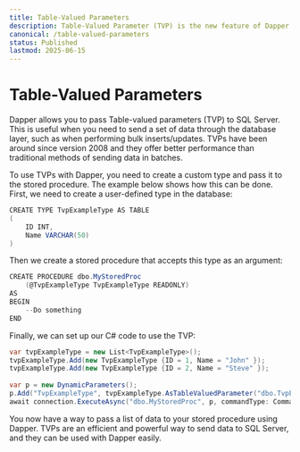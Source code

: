 ```yaml
---
title: Table-Valued Parameters
description: Table-Valued Parameter (TVP) is the new feature of Dapper that helps developers to more efficiently pass a set of values to a stored procedure. When used with SQL Server, TVPs can significantly reduce the number of round trips between the application and the database. 
canonical: /table-valued-parameters
status: Published
lastmod: 2025-06-15
---
```


# Table-Valued Parameters

Dapper allows you to pass Table-valued parameters (TVP) to SQL Server. This is useful when you need to send a set of data through the database layer, such as when performing bulk inserts/updates. TVPs have been around since version 2008 and they offer better performance than traditional methods of sending data in batches. 

To use TVPs with Dapper, you need to create a custom type and pass it to the stored procedure. The example below shows how this can be done. First, we need to create a user-defined type in the database: 

```csharp
CREATE TYPE TvpExampleType AS TABLE 
(
    ID INT, 
    Name VARCHAR(50)
)
```

Then we create a stored procedure that accepts this type as an argument: 

```csharp
CREATE PROCEDURE dbo.MyStoredProc 
    (@TvpExampleType TvpExampleType READONLY) 
AS 
BEGIN 
    --Do something 
END
```

Finally, we can set up our C# code to use the TVP: 

```csharp
var tvpExampleType = new List<TvpExampleType>(); 
tvpExampleType.Add(new TvpExampleType {ID = 1, Name = "John" }); 
tvpExampleType.Add(new TvpExampleType {ID = 2, Name = "Steve" }); 
 
var p = new DynamicParameters(); 
p.Add("TvpExampleType", tvpExampleType.AsTableValuedParameter("dbo.TvpExampleType")); 
await connection.ExecuteAsync("dbo.MyStoredProc", p, commandType: CommandType.StoredProcedure);
```


You now have a way to pass a list of data to your stored procedure using Dapper. TVPs are an efficient and powerful way to send data to SQL Server, and they can be used with Dapper easily. 